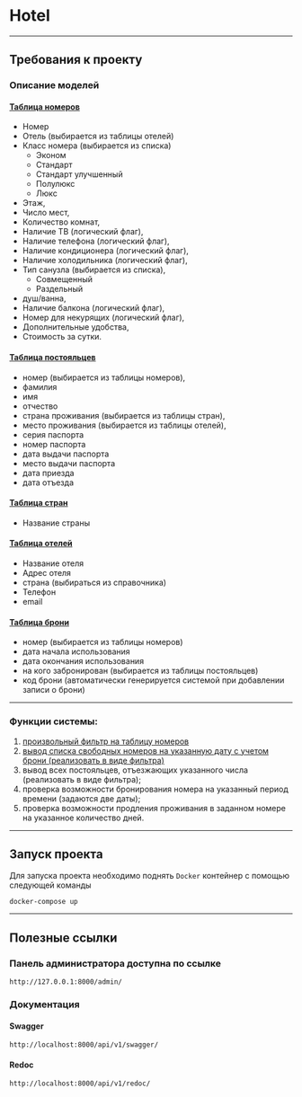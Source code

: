 # Hotel

----------------------------------------------------------------------------

## Требования к проекту

### Описание моделей

#### [Таблица номеров](./hotel/room/models.py)

* Номер
* Отель (выбирается из таблицы отелей)
* Класс номера (выбирается из списка)
  * Эконом
  * Стандарт
  * Стандарт улучшенный
  * Полулюкс
  * Люкс
* Этаж, 
* Число мест, 
* Количество комнат, 
* Наличие ТВ (логический флаг), 
* Наличие телефона (логический флаг), 
* Наличие кондиционера (логический флаг), 
* Наличие холодильника (логический флаг), 
* Тип санузла (выбирается из списка), 
  * Совмещенный
  * Раздельный
* душ/ванна, 
* Наличие балкона (логический флаг), 
* Номер для некурящих (логический флаг), 
* Дополнительные удобства, 
* Стоимость за сутки.

#### [Таблица постояльцев](./hotel/guest/models.py)

* номер (выбирается из таблицы номеров), 
* фамилия
* имя
* отчество
* страна проживания (выбирается из таблицы стран), 
* место проживания (выбирается из таблицы отелей), 
* серия паспорта
* номер паспорта
* дата выдачи паспорта
* место выдачи паспорта
* дата приезда
* дата отъезда

#### [Таблица стран](./hotel/guest/models.py)

* Название страны

#### [Таблица отелей](./hotel/guest/models.py)

* Название отеля
* Адрес отеля
* страна (выбираться из справочника)
* Телефон
* email

#### [Таблица брони](./hotel/booking/models.py)
* номер (выбирается из таблицы номеров)
* дата начала использования
* дата окончания использования
* на кого забронирован (выбирается из таблицы постояльцев)
* код брони (автоматически генерируется системой при добавлении записи о брони)

---------------------------------------------------------------------------

### Функции системы:

1. [произвольный фильтр на таблицу номеров](./hotel/room/views.py) 
2. [вывод списка свободных номеров на указанную дату с учетом брони (реализовать в виде фильтра)](./hotel/room/views.py)
3. вывод всех постояльцев, отъезжающих указанного числа (реализовать в виде фильтра); 
4. проверка возможности бронирования номера на указанный период времени (задаются две даты); 
5. проверка возможности продления проживания в заданном номере на указанное количество дней.

-----------------------------------------------------------------------------

## Запуск проекта

Для запуска проекта необходимо поднять `Docker` контейнер с помощью следующей команды
```shell
docker-compose up
```

---------------------------------------------------------------------------

## Полезные ссылки

### Панель администратора доступна по ссылке
```djangourlpath
http://127.0.0.1:8000/admin/
```

### Документация 

#### Swagger
```djangourlpath
http://localhost:8000/api/v1/swagger/
```

#### Redoc
```djangourlpath
http://localhost:8000/api/v1/redoc/
```